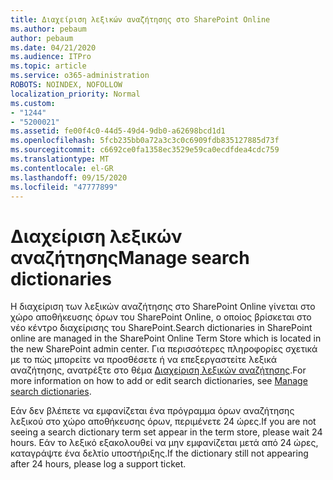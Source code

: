 ```yaml
---
title: Διαχείριση λεξικών αναζήτησης στο SharePoint Online
ms.author: pebaum
author: pebaum
ms.date: 04/21/2020
ms.audience: ITPro
ms.topic: article
ms.service: o365-administration
ROBOTS: NOINDEX, NOFOLLOW
localization_priority: Normal
ms.custom:
- "1244"
- "5200021"
ms.assetid: fe00f4c0-44d5-49d4-9db0-a62698bcd1d1
ms.openlocfilehash: 5fcb235bb0a72a3c3c0c6909fdb835127885d73f
ms.sourcegitcommit: c6692ce0fa1358ec3529e59ca0ecdfdea4cdc759
ms.translationtype: MT
ms.contentlocale: el-GR
ms.lasthandoff: 09/15/2020
ms.locfileid: "47777899"
---
```

# <a name="manage-search-dictionaries"></a><span data-ttu-id="6ace8-102">Διαχείριση λεξικών αναζήτησης</span><span class="sxs-lookup"><span data-stu-id="6ace8-102">Manage search dictionaries</span></span>

<span data-ttu-id="6ace8-103">Η διαχείριση των λεξικών αναζήτησης στο SharePoint Online γίνεται στο χώρο αποθήκευσης όρων του SharePoint Online, ο οποίος βρίσκεται στο νέο κέντρο διαχείρισης του SharePoint.</span><span class="sxs-lookup"><span data-stu-id="6ace8-103">Search dictionaries in SharePoint online are managed in the SharePoint Online Term Store which is located in the new SharePoint admin center.</span></span> <span data-ttu-id="6ace8-104">Για περισσότερες πληροφορίες σχετικά με το πώς μπορείτε να προσθέσετε ή να επεξεργαστείτε λεξικά αναζήτησης, ανατρέξτε στο θέμα [Διαχείριση λεξικών αναζήτησης](https://go.microsoft.com/fwlink/?linkid=2044669&amp;clcid=0x409).</span><span class="sxs-lookup"><span data-stu-id="6ace8-104">For more information on how to add or edit search dictionaries, see [Manage search dictionaries](https://go.microsoft.com/fwlink/?linkid=2044669&amp;clcid=0x409).</span></span>
  
<span data-ttu-id="6ace8-105">Εάν δεν βλέπετε να εμφανίζεται ένα πρόγραμμα όρων αναζήτησης λεξικού στο χώρο αποθήκευσης όρων, περιμένετε 24 ώρες.</span><span class="sxs-lookup"><span data-stu-id="6ace8-105">If you are not seeing a search dictionary term set appear in the term store, please wait 24 hours.</span></span> <span data-ttu-id="6ace8-106">Εάν το λεξικό εξακολουθεί να μην εμφανίζεται μετά από 24 ώρες, καταγράψτε ένα δελτίο υποστήριξης.</span><span class="sxs-lookup"><span data-stu-id="6ace8-106">If the dictionary still not appearing after 24 hours, please log a support ticket.</span></span>
  